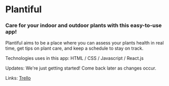 # Plantiful
### Care for your indoor and outdoor plants with this easy-to-use app!

Plantiful aims to be a place where you can assess your plants health in real time, get tips on plant care, and keep a schedule to stay on track.

Technologies uses in this app:
HTML / CSS / Javascript / React.js

Updates:
We're just getting started!  Come back later as changes occur.

Links:
[Trello](https://trello.com/b/z8PmHZiu/plantiful)
